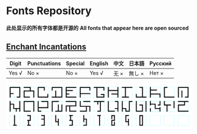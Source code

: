 # Fonts Repository
**此处显示的所有字体都是开源的**
**All fonts that appear here are open sourced**

## [Enchant Incantations](https://github.com/tempuseeker/Open-source-Fonts/tree/main/EnchantIncantations)
|Digit|Punctuations|Special|English|中文|日本語|Русский|
|--|--|--|--|--|--|--|
|Yes √|No ×|No ×|Yes √|无 ×|無し ×|Нет ×|

![Preview Image](https://github.com/tempuseeker/Open-source-Fonts/blob/main/EnchantIncantations/Enchant_Incantations_V.png)
